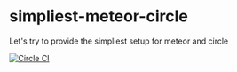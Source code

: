 # simpliest-meteor-circle
Let's try to provide the simpliest setup for meteor and circle

[![Circle CI](https://circleci.com/gh/lc3t35/simpliest-meteor-circle.svg?style=shield&circle-token=:circle-token)](https://circleci.com/gh/lc3t35/simpliest-meteor-circle) 
